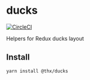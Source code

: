 # ducks

[![CircleCI](https://circleci.com/gh/thr-consulting/ducks.svg?style=svg)](https://circleci.com/gh/thr-consulting/ducks)

Helpers for Redux ducks layout

## Install
```
yarn install @thx/ducks
```
